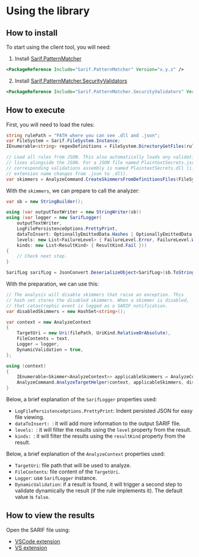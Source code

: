 # Using the library

## How to install
To start using the client tool, you will need:
1. Install [Sarif.PatternMatcher](https://www.nuget.org/packages/Sarif.PatternMatcher)
```xml
<PackageReference Include="Sarif.PatternMatcher" Version="x.y.z" />
```
2. Install [Sarif.PatternMatcher.SecurityValidators](https://www.nuget.org/packages/Sarif.PatternMatcher.SecurityValidators/)
```xml
<PackageReference Include="Sarif.PatternMatcher.SecurityValidators" Version="x.y.z" />
```

## How to execute
First, you will need to load the rules:
```csharp
string rulePath = "PATH where you can see .dll and .json";
var FileSystem = Sarif.FileSystem.Instance;
IEnumerable<string> regexDefinitions = FileSystem.DirectoryGetFiles(rulePath, "*.json");

// Load all rules from JSON. This also automatically loads any validations file that
// lives alongside the JSON. For a JSON file named PlaintextSecrets.json, the
// corresponding validations assembly is named PlaintextSecrets.dll (i.e., only the
// extension name changes from .json to .dll).
var skimmers = AnalyzeCommand.CreateSkimmersFromDefinitionsFiles(FileSystem, regexDefinitions);
```

With the `skimmers`, we can prepare to call the analyzer:
```csharp
var sb = new StringBuilder();

using (var outputTextWriter = new StringWriter(sb))
using (var logger = new SarifLogger(
    outputTextWriter,
    LogFilePersistenceOptions.PrettyPrint,
    dataToInsert: OptionallyEmittedData.Hashes | OptionallyEmittedData.RegionSnippets | OptionallyEmittedData.ContextRegionSnippets | OptionallyEmittedData.ComprehensiveRegionProperties,
    levels: new List<FailureLevel> { FailureLevel.Error, FailureLevel.Warning, FailureLevel.Note, FailureLevel.None },
    kinds: new List<ResultKind> { ResultKind.Fail }))
{
    // Check next step.
}

SarifLog sarifLog = JsonConvert.DeserializeObject<SarifLog>(sb.ToString());
```

With the preparation, we can use this:
```csharp
// The analysis will disable skimmers that raise an exception. This
// hash set stores the disabled skimmers. When a skimmer is disabled,
// that catastrophic event is logged as a SARIF notification.
var disabledSkimmers = new HashSet<string>();

var context = new AnalyzeContext
{
    TargetUri = new Uri(filePath, UriKind.RelativeOrAbsolute),
    FileContents = text,
    Logger = logger,
    DynamicValidation = true,
};

using (context)
{
    IEnumerable<Skimmer<AnalyzeContext>> applicableSkimmers = AnalyzeCommand.DetermineApplicabilityForTargetHelper(context, Skimmers, disabledSkimmers);
    AnalyzeCommand.AnalyzeTargetHelper(context, applicableSkimmers, disabledSkimmers);
}
```

Below, a brief explanation of the `SarifLogger` properties used:
- `LogFilePersistenceOptions.PrettyPrint`: Indent persisted JSON for easy file viewing.
- `dataToInsert: `: it will add more information to the output SARIF file.
- `levels: `: it will filter the results using the `level` property from the result.
- `kinds: `: it will filter the results using the `resultKind` property from the result.

Below, a brief explanation of the `AnalyzeContext` properties used:
- `TargetUri`: file path that will be used to analyze.
- `FileContents`: file content of the `TargetUri`.
- `Logger`: use `SarifLogger` instance.
- `DynamicValidation`: if a result is found, it will trigger a second step to validate dynamically the result (if the rule implements it). The default value is `false`.

## How to view the results
Open the SARIF file using:
- [VSCode extension](https://marketplace.visualstudio.com/items?itemName=MS-SarifVSCode.sarif-viewer)
- [VS extension](https://marketplace.visualstudio.com/items?itemName=WDGIS.MicrosoftSarifViewer)
